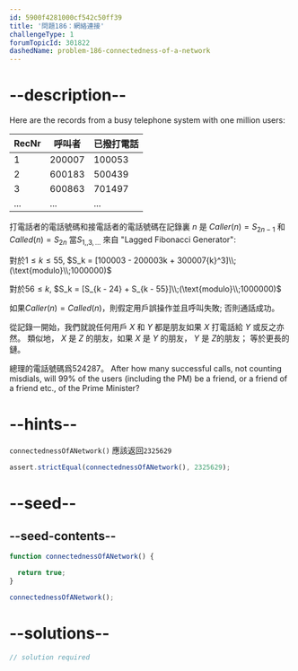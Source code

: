 ```yaml
---
id: 5900f4281000cf542c50ff39
title: '問題186：網絡連接'
challengeType: 1
forumTopicId: 301822
dashedName: problem-186-connectedness-of-a-network
---
```


# --description--

Here are the records from a busy telephone system with one million users:

| RecNr | 呼叫者    | 已撥打電話  |
| ----- | ------ | ------ |
| 1     | 200007 | 100053 |
| 2     | 600183 | 500439 |
| 3     | 600863 | 701497 |
| ...   | ...    | ...    |

打電話者的電話號碼和接電話者的電話號碼在記錄裏 $n$ 是 $Caller(n) = S_{2n - 1}$ 和 $Called(n) = S_{2n}$ 當${S}_{1,, 3,\ldots}$ 來自 "Lagged Fibonacci Generator":

對於$1 ≤ k ≤ 55$, $S_k = [100003 - 200003k + 300007{k}^3]\\;(\text{modulo}\\;1000000)$

對於$56 ≤ k$, $S_k = [S_{k - 24} + S_{k - 55}]\\;(\text{modulo}\\;1000000)$

如果$Caller(n) = Called(n)$，則假定用戶誤操作並且呼叫失敗; 否則通話成功。

從記錄一開始，我們就說任何用戶 $X$ 和 $Y$ 都是朋友如果 $X$ 打電話給 $Y$ 或反之亦然。 類似地， $X$ 是 $Z$ 的朋友，如果 $X$ 是 $Y$ 的朋友， $Y$ 是 $Z$的朋友； 等於更長的鏈。

總理的電話號碼爲524287。 After how many successful calls, not counting misdials, will 99% of the users (including the PM) be a friend, or a friend of a friend etc., of the Prime Minister?

# --hints--

`connectednessOfANetwork()` 應該返回`2325629`

```js
assert.strictEqual(connectednessOfANetwork(), 2325629);
```

# --seed--

## --seed-contents--

```js
function connectednessOfANetwork() {

  return true;
}

connectednessOfANetwork();
```

# --solutions--

```js
// solution required
```
